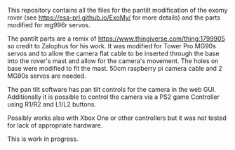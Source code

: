 This repository contains all the files for the pantilt modification of the exomy rover (see https://esa-prl.github.io/ExoMy/ for more details) and the parts modified for mg996r servos.

The pantilt parts are a remix of  https://www.thingiverse.com/thing:1799905 so credit to Zalophus for his work. 
It was modified for Tower Pro MG90s servos and to allow the camera flat cable to be inserted through the base into the rover's mast and allow for the camera's
movement. The holes on base were modified to fit the mast. 
50cm raspberry pi camera cable and 2 MG90s servos are needed.

The pan tilt software has pan tilt controls for the camera in the web GUI.
Additionally it is possible to control the camera via a PS2 game Controller using 
R1/R2 and L1/L2 buttons.

Possibly works also with Xbox One or other controllers but it was not tested for lack of appropriate hardware.

This is work in progress.
